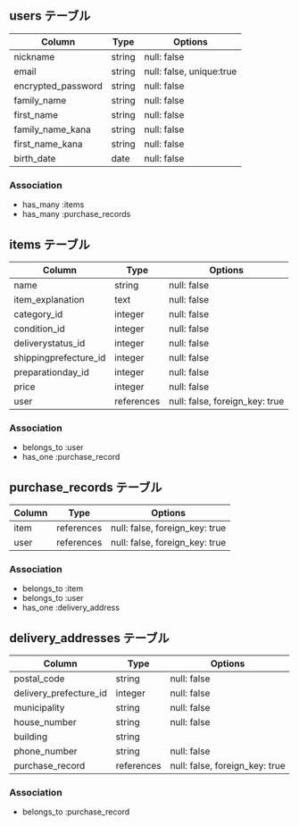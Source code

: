 ## users テーブル

| Column             | Type     | Options                  |
|--------------------|----------|--------------------------|
| nickname           | string   | null: false              |
| email              | string   | null: false, unique:true |
| encrypted_password | string   | null: false              |
| family_name        | string   | null: false              |
| first_name         | string   | null: false              |
| family_name_kana   | string   | null: false              |
| first_name_kana    | string   | null: false              |
| birth_date         | date     | null: false              |


### Association
- has_many :items
- has_many :purchase_records


## items テーブル

| Column                 | Type       | Options                        |
|------------------------|------------|--------------------------------|
| name                   | string     | null: false                    |
| item_explanation       | text       | null: false                    |
| category_id            | integer    | null: false                    |
| condition_id           | integer    | null: false                    |
| deliverystatus_id   | integer    | null: false                    |
| shippingprefecture_id  | integer    | null: false                    |
| preparationday_id      | integer    | null: false                    |
| price                  | integer    | null: false                    |
| user                   | references | null: false, foreign_key: true |


### Association
- belongs_to :user
- has_one :purchase_record


## purchase_records テーブル

| Column              | Type       | Options                        |
|---------------------|------------|--------------------------------|
| item                | references | null: false, foreign_key: true |
| user                | references | null: false, foreign_key: true |


### Association
- belongs_to :item
- belongs_to :user
- has_one :delivery_address


## delivery_addresses テーブル

| Column                 | Type       | Options                        |
|------------------------|------------|--------------------------------|
| postal_code            | string     | null: false                    |
| delivery_prefecture_id | integer    | null: false                    |
| municipality           | string     | null: false                    |
| house_number           | string     | null: false                    |
| building               | string     |                                |
| phone_number           | string     | null: false                    |
| purchase_record        | references | null: false, foreign_key: true |


### Association
- belongs_to :purchase_record